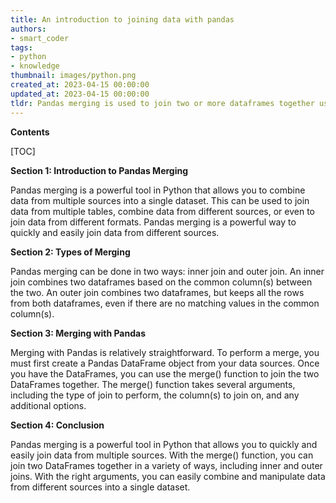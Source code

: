 ```yaml
---
title: An introduction to joining data with pandas
authors:
- smart_coder
tags:
- python
- knowledge
thumbnail: images/python.png
created_at: 2023-04-15 00:00:00
updated_at: 2023-04-15 00:00:00
tldr: Pandas merging is used to join two or more dataframes together using columns as keys.
---
```


**Contents**

[TOC]

**Section 1: Introduction to Pandas Merging**

Pandas merging is a powerful tool in Python that allows you to combine data from multiple sources into a single dataset. This can be used to join data from multiple tables, combine data from different sources, or even to join data from different formats. Pandas merging is a powerful way to quickly and easily join data from different sources.

**Section 2: Types of Merging**

Pandas merging can be done in two ways: inner join and outer join. An inner join combines two dataframes based on the common column(s) between the two. An outer join combines two dataframes, but keeps all the rows from both dataframes, even if there are no matching values in the common column(s).

**Section 3: Merging with Pandas**

Merging with Pandas is relatively straightforward. To perform a merge, you must first create a Pandas DataFrame object from your data sources. Once you have the DataFrames, you can use the merge() function to join the two DataFrames together. The merge() function takes several arguments, including the type of join to perform, the column(s) to join on, and any additional options.

**Section 4: Conclusion**

Pandas merging is a powerful tool in Python that allows you to quickly and easily join data from multiple sources. With the merge() function, you can join two DataFrames together in a variety of ways, including inner and outer joins. With the right arguments, you can easily combine and manipulate data from different sources into a single dataset.
